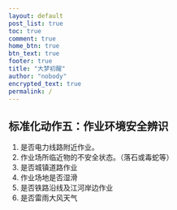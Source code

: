 ```yaml
---
layout: default
post_list: true
toc: true
comment: true
home_btn: true
btn_text: true
footer: true
title: "大梦初醒"
author: "nobody"
encrypted_text: true
permalink: /
---
```

## 标准化动作五：作业环境安全辨识
1. 是否电力线路附近作业。
2. 作业场所临近物的不安全状态。（落石或毒蛇等）
3. 是否城镇道路作业
4. 作业场地是否湿滑
5. 是否铁路沿线及江河岸边作业
6. 是否雷雨大风天气

## 
